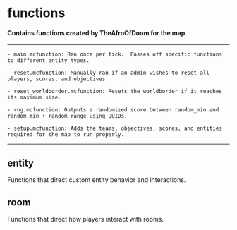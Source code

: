 # functions
#### Contains functions created by TheAfroOfDoom for the map.

---

    - main.mcfunction: Ran once per tick.  Passes off specific functions to different entity types.

    - reset.mcfunction: Manually ran if an admin wishes to reset all players, scores, and objectives.

    - reset_worldborder.mcfunction: Resets the worldborder if it reaches its maximum size.

    - rng.mcfunction: Outputs a randomized score between random_min and random_min + random_range using UUIDs.

    - setup.mcfunction: Adds the teams, objectives, scores, and entities required for the map to run properly.

---

## entity
Functions that direct custom entity behavior and interactions.

## room
Functions that direct how players interact with rooms.

